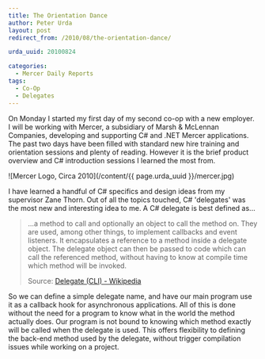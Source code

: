 ```yaml
---
title: The Orientation Dance
author: Peter Urda
layout: post
redirect_from: /2010/08/the-orientation-dance/

urda_uuid: 20100824

categories:
  - Mercer Daily Reports
tags:
  - Co-Op
  - Delegates
---
```


On Monday I started my first day
of my second co-op with a new employer. I will be working with Mercer, a
subsidiary of Marsh & McLennan Companies, developing and supporting C# and .NET
Mercer applications. The past two days have been filled with standard new hire
training and orientation sessions and plenty of reading. However it is the brief
product overview and C# introduction sessions I learned the most from.

![Mercer Logo, Circa 2010](/content/{{ page.urda_uuid }}/mercer.jpg)

I have learned a handful of C# specifics and design ideas from my supervisor
Zane Thorn. Out of all the topics touched, C# 'delegates' was the most new and
interesting idea to me. A C# delegate is best defined as...

> ...a method to call and optionally an object to call the method on.
> They are used, among other things, to implement callbacks and event listeners.
> It encapsulates a reference to a method inside a delegate object. The delegate
> object can then be passed to code which can call the referenced method,
> without having to know at compile time which method will be invoked.
>
> Source: [Delegate (CLI) - Wikipedia][1]

So we can define a simple delegate name, and have our main program use it as a
callback hook for asynchronous applications. All of this is done without the
need for a program to know what in the world the method actually does. Our
program is not bound to knowing which method exactly will be called when the
delegate is used. This offers flexibility to defining the back-end method used
by the delegate, without trigger compilation issues while working on a project.

[1]: http://en.wikipedia.org/w/index.php?title=Delegate_%28.NET%29&oldid=380252993

